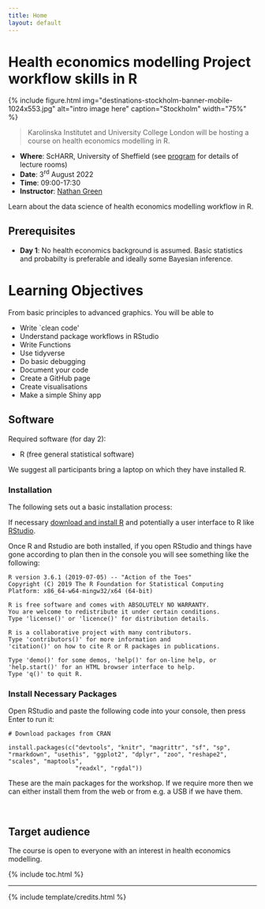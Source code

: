 ```yaml
---
title: Home
layout: default
---
```


# Health economics modelling Project workflow skills in R

{% include figure.html img="destinations-stockholm-banner-mobile-1024x553.jpg" alt="intro image here" caption="Stockholm" width="75%" %}

> Karolinska Institutet and University College London will be hosting a course on health economics modelling in R.

* __Where__: ScHARR, University of Sheffield (see [program](https://n8thangreen.github.io/Stockholm-health-economics-course/content/program.html) for details of lecture rooms)
* __Date__: 3<sup>rd</sup> August 2022
* __Time__: 09:00-17:30 
* __Instructor__: [Nathan Green](https://iris.ucl.ac.uk/iris/browse/profile?upi=NGGRE44)


Learn about the data science of health economics modelling workflow in R.

## Prerequisites
* __Day 1__: No health economics background is assumed. Basic statistics and probabilty is preferable and ideally some Bayesian inference.

# Learning Objectives
 
From basic principles to advanced graphics. You will be able to 

* Write `clean code'
* Understand package workflows in RStudio
* Write Functions
* Use tidyverse
* Do basic debugging
* Document your code
* Create a GitHub page
* Create visualisations
* Make a simple Shiny app



## Software
Required software (for day 2):
* R (free general statistical software)

We suggest all participants bring a laptop on which they have installed R.


### Installation
The following sets out a basic installation process:

If necessary [download and install R](https://www.r-project.org/) and potentially a user interface to R like [RStudio](https://www.rstudio.com/).

Once R and Rstudio are both installed, if you open RStudio and things have gone according to plan then in the console you will see something like the following:

```
R version 3.6.1 (2019-07-05) -- "Action of the Toes"
Copyright (C) 2019 The R Foundation for Statistical Computing
Platform: x86_64-w64-mingw32/x64 (64-bit)

R is free software and comes with ABSOLUTELY NO WARRANTY.
You are welcome to redistribute it under certain conditions.
Type 'license()' or 'licence()' for distribution details.

R is a collaborative project with many contributors.
Type 'contributors()' for more information and
'citation()' on how to cite R or R packages in publications.

Type 'demo()' for some demos, 'help()' for on-line help, or
'help.start()' for an HTML browser interface to help.
Type 'q()' to quit R.
```

### Install Necessary Packages
Open RStudio and paste the following code into your console, then press Enter to run it:


```{r, eval = FALSE}
# Download packages from CRAN

install.packages(c("devtools", "knitr", "magrittr", "sf", "sp", "rmarkdown", "usethis", "ggplot2", "dplyr", "zoo", "reshape2", "scales", "maptools",
                   "readxl", "rgdal"))

```

These are the main packages for the workshop.
If we require more then we can either install them from the web or from e.g. a USB if we have them.
 

<br>

## Target audience
The course is open to everyone with an interest in health economics modelling.

{% include toc.html %}

------

{% include template/credits.html %}

